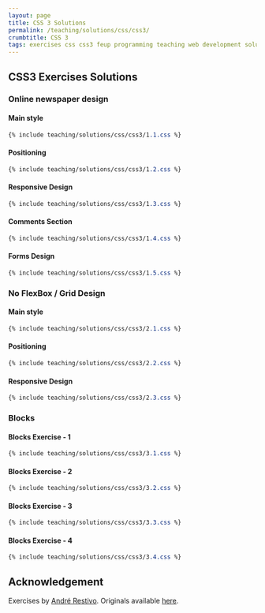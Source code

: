 ```yaml
---
layout: page
title: CSS 3 Solutions
permalink: /teaching/solutions/css/css3/
crumbtitle: CSS 3
tags: exercises css css3 feup programming teaching web development solutions
---
```


## CSS3 Exercises Solutions

### Online newspaper design

#### Main style

```css
{% include teaching/solutions/css/css3/1.1.css %}
```

#### Positioning

```css
{% include teaching/solutions/css/css3/1.2.css %}
```

#### Responsive Design

```css
{% include teaching/solutions/css/css3/1.3.css %}
```

#### Comments Section

```css
{% include teaching/solutions/css/css3/1.4.css %}
```

#### Forms Design

```css
{% include teaching/solutions/css/css3/1.5.css %}
```

###  No FlexBox / Grid Design

#### Main style

```css
{% include teaching/solutions/css/css3/2.1.css %}
```

#### Positioning

```css
{% include teaching/solutions/css/css3/2.2.css %}
```

#### Responsive Design

```css
{% include teaching/solutions/css/css3/2.3.css %}
```

### Blocks

####  Blocks Exercise - 1

```css
{% include teaching/solutions/css/css3/3.1.css %}
```

####  Blocks Exercise - 2

```css
{% include teaching/solutions/css/css3/3.2.css %}
```

#### Blocks Exercise - 3

```css
{% include teaching/solutions/css/css3/3.3.css %}
```

#### Blocks Exercise - 4

```css
{% include teaching/solutions/css/css3/3.4.css %}
```

## Acknowledgement

Exercises by [André Restivo](https://web.fe.up.pt/~arestivo/). Originals available [here](https://web.fe.up.pt/~arestivo/page/solutions/css/).
